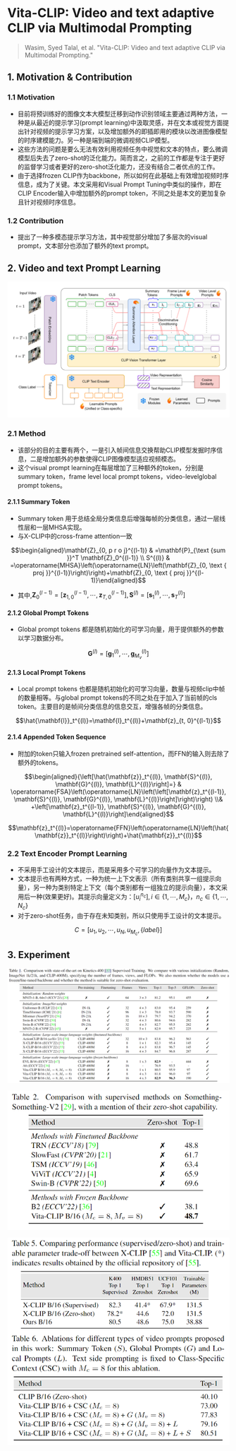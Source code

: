 # Vita-CLIP: Video and text adaptive CLIP via Multimodal Prompting

> Wasim, Syed Talal, et al. "Vita-CLIP: Video and text adaptive CLIP via Multimodal Prompting."

## 1. Motivation & Contribution

### 1.1 Motivation

- 目前将预训练好的图像文本大模型迁移到动作识别领域主要通过两种方法，一种是从最近的提示学习(prompt learning)中汲取灵感，并在文本或视觉方面提出针对视频的提示学习方案，以及增加额外的即插即用的模块以改进图像模型的时序建模能力。另一种是端到端的微调视频CLIP模型。
- 这些方法的问题是要么无法有效利用视频任务中视觉和文本的特点，要么微调模型后失去了zero-shot的泛化能力。简而言之，之前的工作都是专注于更好的监督学习或者更好的zero-shot泛化能力，还没有结合二者优点的工作。
- 由于选择frozen CLIP作为backbone，所以如何在此基础上有效增加视频时序信息，成为了关键。本文采用和Visual Prompt Tuning中类似的操作，即在CLIP Encoder输入中增加额外的prompt token，不同之处是本文的更加复杂且针对视频时序信息。

### 1.2 Contribution

- 提出了一种多模态提示学习方法，其中视觉部分增加了多层次的visual prompt，文本部分也添加了额外的text prompt。

## 2. Video and text Prompt Learning

![1](images/Vita-CLIP_1.png)

### 2.1 Method

- 该部分的目的主要有两个，一是引入帧间信息交换帮助CLIP模型发掘时序信息，二是增加额外的参数使得CLIP图像模型适应视频模态。
- 这个visual prompt learning在每层增加了三种额外的token，分别是summary token，frame level local prompt tokens，video-levelglobal prompt tokens。

#### 2.1.1 Summary Token

- Summary token 用于总结全局分类信息后增强每帧的分类信息，通过一层线性层和一层MHSA实现。
- 与X-CLIP中的cross-frame attention一致

$$\begin{aligned}\mathbf{Z}_{0, p r o j}^{(l-1)} & =\mathbf{P}_{\text {sum }}^T \mathbf{Z}_0^{(l-1)} \\ S^{(l)} & =\operatorname{MHSA}\left(\operatorname{LN}\left(\mathbf{Z}_{0, \text { proj }}^{(l-1)}\right)\right)+\mathbf{Z}_{0, \text { proj }}^{(l-1)}\end{aligned}$$

- 其中,$\mathbf{Z}_0^{(l-1)}=\left[\mathbf{z}_{1,0}^{(l-1)}, \cdots, \mathbf{z}_{T, 0}^{(l-1)}\right], \mathbf{S}^{(l)}=\left[\mathbf{s}_1^{(l)}, \cdots, \mathbf{s}_T^{(l)}\right]$

#### 2.1.2 Global Prompt Tokens

- Global prompt tokens 都是随机初始化的可学习向量，用于提供额外的参数以学习数据分布。

$$\mathbf{G}^{(l)}=\left[\mathbf{g}_1^{(l)}, \cdots, \mathbf{g}_{M_v}^{(l)}\right]$$

#### 2.1.3 Local Prompt Tokens

- Local prompt tokens 也都是随机初始化的可学习向量，数量与视频clip中帧的数量相等。与global prompt tokens的不同之处在于加入了当前帧的cls token。主要目的是帧间分类信息的信息交互，增强各帧的分类信息。

$$\hat{\mathbf{l}}_t^{(l)}=\mathbf{l}_t^{(l)}+\mathbf{z}_{t, 0}^{(l-1)}$$

#### 2.1.4 Appended Token Sequence

- 附加的token只输入frozen pretrained self-attention，而FFN的输入则去除了额外的tokens。

$$\begin{aligned}{\left[\hat{\mathbf{z}}_t^{(l)}, \mathbf{S}^{(l)}, \mathbf{G}^{(l)}, \mathbf{L}^{(l)}\right]=} & \operatorname{FSA}\left(\operatorname{LN}\left(\left[\mathbf{z}_t^{(l-1)}, \mathbf{S}^{(l)}, \mathbf{G}^{(l)}, \mathbf{L}^{(l)}\right]\right)\right) \\& +\left[\mathbf{z}_t^{(l-1)}, \mathbf{S}^{(l)}, \mathbf{G}^{(l)}, \mathbf{L}^{(l)}\right]\end{aligned}$$

$$\mathbf{z}_t^{(l)}=\operatorname{FFN}\left(\operatorname{LN}\left(\hat{\mathbf{z}}_t^{(l)}\right)\right)+\hat{\mathbf{z}}_t^{(l)}$$

### 2.2 Text Encoder Prompt Learning

- 不采用手工设计的文本提示，而是采用多个可学习的向量作为文本提示。
- 文本提示也有两种方式，一种为统一上下文表示（所有类别共享一组提示向量），另一种为类别特定上下文（每个类别都有一组独立的提示向量），本文采用后一种(效果更好)。其提示向量定义为：$[u _ { i } ^ { n _ { c } } ], i \in \{ 1 , \cdots , M _{ c } \}， n_ { c } \in \{ 1 , \cdots , N _ { c } \}$
- 对于zero-shot任务，由于存在未知类别，所以只使用手工设计的文本提示。

$$C = [ u_{1},u_{2},\cdots ,u_{N},u_{M_c},\{label\}]$$

## 3. Experiment

![2](images/Vita-CLIP_2.png)

![3](images/Vita-CLIP_3.png)

![4](images/Vita-CLIP_4.png)
